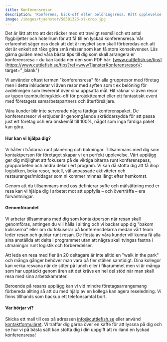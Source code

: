 ```yaml
---
title: Konferensresor
description: 'Konferens, kick-off eller belöningsresa. Rätt upplevelse för din grupp.'
image: /images/tjaenster/58581326-xl-crop.jpg
---
```


Det &auml;r l&auml;tt att tro att det r&auml;cker med ett trevligt resm&aring;l och ett antal flygbiljetter och hotellrum för att f&aring; till en lyckad konferensresa. V&aring;r erfarenhet s&auml;ger oss dock att det &auml;r mycket som skall förberedas och att det &auml;r enkelt att r&aring;ka göra sm&aring; missar som kan f&aring; stora konsekvenser. L&auml;s g&auml;rna guiden med v&aring;ra b&auml;sta tips till dig som skall arrangera er konferensresa – du kan ladda ner den som PDF h&auml;r:&nbsp;[www.cuttlefish.se/tips](https://www.cuttlefish.se/tips?ref=wwwTjansterKonferensresor){: target="_blank"}

Vi anv&auml;nder oftast termen "konferensresa" för alla gruppresor med företag men i detta inkluderar vi &auml;ven resor med syften som t ex belöning för avdelningen som levererat över sina uppsatta m&aring;l. Hit r&auml;knar vi &auml;ven resor av typen teambuilding/kick–off för projektteamet eller ett fantastiskt event med företagets samarbetspartners och &aring;terförs&auml;ljare.

V&aring;ra kunder blir inte serverade n&aring;gra f&auml;rdiga konferenspaket. De konferensresor vi erbjuder &auml;r genomg&aring;ende skr&auml;ddarsydda för att passa just ert företag och era önskem&aring;l till 100%, n&aring;got som inga f&auml;rdiga paket kan göra.

#### Hur kan vi hj&auml;lpa dig?

Vi h&aring;ller i tr&aring;darna runt planering och bokningar. Tillsammans med dig som kontaktperson för företaget skapar vi en perfekt upplevelse. V&aring;rt uppl&auml;gg ger dig möjlighet att fokusera p&aring; de viktiga bitarna runt konferenspass, grupparbeten och andra delar i ert program. Vi kan d&aring; stötta dig att f&aring; ihop logistiken, boka resor, hotell, v&auml;l anpassade aktiviteter och restauranger/middagar som ni kommer minnas l&aring;ngt efter hemkomst.

Genom att du tillsammans med oss definierar syfte och m&aring;ls&auml;ttning med er resa kan vi hj&auml;lpa dig i arbetet mot att uppfylla – och övertr&auml;ffa – era förv&auml;ntningar.

#### Genomförandet

Vi arbetar tillsammans med dig som kontaktperson n&auml;r resan skall genomföras, antingen du vill h&aring;lla i allting och vi backar upp dig "bakom kulisserna" eller om du fokuserar p&aring; konferensdelarna medan v&aring;rt team leder resan och guidar runt resan. De flesta av v&aring;ra kunder vill kunna f&aring; alla sina anst&auml;llda att delta i programmet utan att n&aring;gra skall tvingas fastna i utmaningar runt logistik och förberedelser.

Att leda en resa med fler &auml;n 20 deltagare &auml;r inte alltid en "walk in the park" och m&aring;nga g&aring;nger behöver man vara p&aring; fler st&auml;llen samtidigt. Dina kollegor kan verka resvana n&auml;r de sitter p&aring; lunch eller i fikarummet men vi &auml;r m&aring;nga som har uppt&auml;ckt genom &aring;ren att det kr&auml;vs en hel del stöd n&auml;r man skall resa med sina arbetskamrater.

Beroende p&aring; resans uppl&auml;gg kan vi vid mindre företagsarrangemang förbereda allting s&aring; att du med hj&auml;lp av en kollega kan agera reseledning. Vi finns tillhands som backup ett telefonsamtal bort.

#### Var börjar vi?&nbsp;

Skicka ett mail till oss p&aring; adressen info@cuttlefish.se eller anv&auml;nd [kontaktformul&auml;ret](https://www.cuttlefish.se/#five). Vi tr&auml;ffar dig g&auml;rna över en kaffe för att lyssna p&aring; dig och se hur vi p&aring; b&auml;sta s&auml;tt kan stötta dig i din uppgift att ro iland en lyckad konferensresa\!

&nbsp;